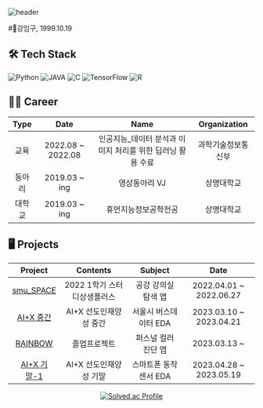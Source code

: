 ![header](https://capsule-render.vercel.app/api?type=waving&color=timeGradient&text=Welcome%20to%20IMGU's%20GitHub%20👋&animation=twinkling&fontSize=35&fontAlignY=40&fontAlign=70&height=250)

#🚀강임구, 1999.10.19


## 🛠 Tech Stack
<img alt="Python" src="https://img.shields.io/badge/-Python-F9A03C?style=flat-square&logo=Python&logoColor=white"> <img alt="JAVA" src="https://img.shields.io/badge/-JAVA-F7B93E?style=flat-square&logo=OpenJDK&logoColor=white"> <img alt="C" src="https://img.shields.io/badge/-C-13aa52?style=flat-square&logo=C&logoColor=white"> <img alt="TensorFlow" src="https://img.shields.io/badge/-TensorFlow-777BB4?style=flat-square&logo=TensorFlow&logoColor=white"> <img alt="R" src="https://img.shields.io/badge/-R-13aa52?style=flat-square&logo=R&logoColor=white">
</p>


## 🏃‍♀ Career
| Type |       Date        |      Name       |      Organization        |
|:----:|:-----------------:|:---------------:|:------------------------:|
|  교육  | 2022.08 ~ 2022.08 |  인공지능_데이터 분석과 이미지 처리를 위한 딥러닝 활용 수료  |        과학기술정보통신부        |
| 동아리  | 2019.03 ~ ing |    영상동아리 VJ    |          상명대학교          | 
| 대학교  |     2019.03 ~ ing    |   휴먼지능정보공학전공    |          상명대학교          |


## 🖥 Projects
|                             Project                             |       Contents       |        Subject        |          Date           |
|:---------------------------------------------------------------:|:--------------------:|:---------------------:| :---------------------: |
|    [smu_SPACE](https://github.com/kimlcw/smu_SPACE.git)     |     2022 1학기 스터디상생플러스      |     공강 강의실 탐색 앱     | 2022.04.01 ~ 2022.06.27 |
|    [AI+X 중간](https://github.com/KANGIMGU/2023_AI-X_SeoulBusEDA.git)     |     AI+X 선도인재양성 중간      |     서울시 버스데이터 EDA     | 2023.03.10 ~ 2023.04.21 |
|    [RAINBOW](https://github.com/KANGIMGU/gradproject_facelandmark.git)     |     졸업프로젝트      |     퍼스널 컬러 진단 앱     | 2023.03.13 ~  |
|    [AI+X 기말-1](https://github.com/KANGIMGU/2023_AI-X_sensor_EDA.git)     |     AI+X 선도인재양성 기말      |     스마트폰 동작센서 EDA     | 2023.04.28 ~ 2023.05.19 |

<div align="center" display="flex">
  
[![Solved.ac Profile](http://mazassumnida.wtf/api/generate_badge?boj=imgu99)](https://solved.ac/imgu99)

